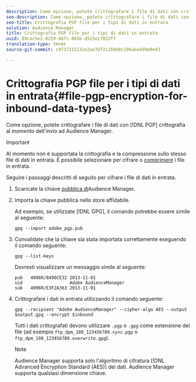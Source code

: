 ```yaml
---
description: Come opzione, potete crittografare i file di dati con crittografia PGP al momento dell'invio ad Audience Manager.
seo-description: Come opzione, potete crittografare i file di dati con crittografia PGP al momento dell'invio ad Audience Manager.
seo-title: Crittografia PGP file per i tipi di dati in entrata
solution: Audience Manager
title: Crittografia PGP file per i tipi di dati in entrata
uuid: 89cache1-0259-48fc-865b-d525ec7822f7
translation-type: tm+mt
source-git-commit: c9737315132e2ae7d72c250d8c196abe8d9e0e43

---
```



# Crittografia PGP file per i tipi di dati in entrata{#file-pgp-encryption-for-inbound-data-types}

Come opzione, potete crittografare i file di dati con [!DNL PGP] crittografia al momento dell'invio ad Audience Manager.

<!-- c_encryption.xml -->

>[!IMPORTANT]
>
>Al momento non è supportata la crittografia e la compressione sullo stesso file di dati in entrata. È possibile selezionare per cifrare o [comprimere](../../../integration/sending-audience-data/batch-data-transfer-explained/inbound-file-compression.md) i file in entrata.

Seguire i passaggi descritti di seguito per cifrare i file di dati in entrata.

1. Scaricate la chiave [pubblica di](./assets/adobe_pgp.pub)Audience Manager.
1. Importa la chiave pubblica nello store affidabile.

   Ad esempio, se utilizzate [!DNL GPG], il comando potrebbe essere simile al seguente:

   `gpg --import adobe_pgp.pub`

1. Convalidate che la chiave sia stata importata correttamente eseguendo il comando seguente:

   `gpg --list-keys`

   Dovresti visualizzare un messaggio simile al seguente:

   ```
   pub   4096R/8496CE32 2013-11-01
   uid                  Adobe AudienceManager
   sub   4096R/E3F2A363 2013-11-01
   ```

1. Crittografare i dati in entrata utilizzando il comando seguente:

   `gpg --recipient "Adobe AudienceManager" --cipher-algo AES --output $output.gpg --encrypt $inbound`

   Tutti i dati crittografati devono utilizzare `.pgp` o `.gpg` come estensione del file (ad esempio `ftp_dpm_100_123456789.sync.pgp` o `ftp_dpm_100_123456789.overwrite.gpg`).

   >[!NOTE]
   >
   >Audience Manager supporta solo l'algoritmo di cifratura [!DNL Advanced Encryption Standard (AES)] dei dati. Audience Manager supporta qualsiasi dimensione chiave.